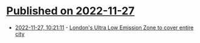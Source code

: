 # [Published on 2022-11-27](index.md)

* [2022-11-27, 10:21:11](https://news.ycombinator.com/item?id=33761870) - [London's Ultra Low Emission Zone to cover entire city](https://www.autocar.co.uk/car-news/consumer/londons-ultra-low-emission-zone-cover-entire-city)
